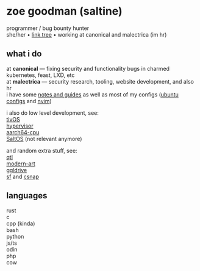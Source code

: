 # zoe goodman (saltine)

programmer / bug bounty hunter  
she/her • [link tree](saltytine.github.io/1/) • working at canonical and malectrica (im hr)  

## what i do

at **canonical** — fixing security and functionality bugs in charmed kubernetes, feast, LXD, etc  
at **malectrica** — security research, tooling, website development, and also hr  
i have some [notes and guides](https://github.com/saltytine/notes-and-guides) as well as most of my configs ([ubuntu configs](https://github.com/saltytine/Ubuntu-Configs) and [nvim](https://github.com/saltytine/nvim/))  

i also do low level development, see:  
[tivOS](https://github.com/saltytine/tivOS)  
[hypervisor](https://github.com/saltytine/hypervisor)  
[aarch64-cpu](https://github.com/saltytine/aarch64-cpu)  
[SaltOS](https://github.com/saltytine/SaltOS) (not relevant anymore)  
  
and random extra stuff, see:  
[qtl](https://github.com/saltytine/qtl)  
[modern-art](https://github.com/saltytine/modern-art)  
[ggldrive](https://github.com/saltytine/ggldrive)  
[sf](https://github.com/saltytine/sf) and [csnap](https://github.com/saltytine/csnap)

## languages

rust  
c  
cpp (kinda)  
bash  
python  
js/ts  
odin  
php  
cow
